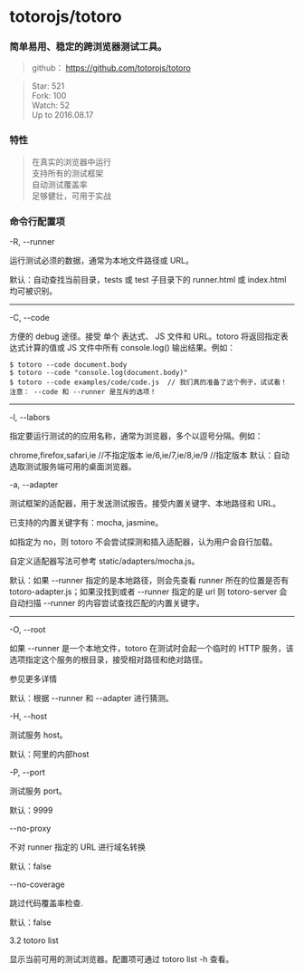 # totorojs/totoro

### 简单易用、稳定的跨浏览器测试工具。



> github： https://github.com/totorojs/totoro  

> Star: 521  
> Fork: 100  
> Watch: 52    
> Up to 2016.08.17

### 特性

> 在真实的浏览器中运行  
> 支持所有的测试框架  
> 自动测试覆盖率  
> 足够健壮，可用于实战  


### 命令行配置项

-R, --runner

运行测试必须的数据，通常为本地文件路径或 URL。

默认：自动查找当前目录，tests 或 test 子目录下的 runner.html 或 index.html 均可被识别。

---

-C, --code

方便的 debug 途径。接受 单个 表达式、 JS 文件和 URL。totoro 将返回指定表达式计算的值或 JS 文件中所有 console.log() 输出结果。例如：

```
$ totoro --code document.body
$ totoro --code "console.log(document.body)"
$ totoro --code examples/code/code.js  // 我们真的准备了这个例子，试试看！
注意： --code 和 --runner 是互斥的选项！
```


---


-l, --labors

指定要运行测试的的应用名称，通常为浏览器，多个以逗号分隔。例如：

chrome,firefox,safari,ie  //不指定版本
ie/6,ie/7,ie/8,ie/9  //指定版本
默认：自动选取测试服务端可用的桌面浏览器。

-a, --adapter

测试框架的适配器，用于发送测试报告。接受内置关键字、本地路径和 URL。

已支持的内置关键字有：mocha, jasmine。

如指定为 no，则 totoro 不会尝试探测和插入适配器，认为用户会自行加载。

自定义适配器写法可参考 static/adapters/mocha.js。

默认：如果 --runner 指定的是本地路径，则会先查看 runner 所在的位置是否有 totoro-adapter.js；如果没找到或者 --runner 指定的是 url 则 totoro-server 会自动扫描 --runner 的内容尝试查找匹配的内置关键字。


---

-O, --root

如果 --runner 是一个本地文件，totoro 在测试时会起一个临时的 HTTP 服务，该选项指定这个服务的根目录，接受相对路径和绝对路径。

参见更多详情

默认：根据 --runner 和 --adapter 进行猜测。

-H, --host

测试服务 host。

默认：阿里的内部host

-P, --port

测试服务 port。

默认：9999

--no-proxy

不对 runner 指定的 URL 进行域名转换

默认：false

--no-coverage

跳过代码覆盖率检查.

默认：false

3.2 totoro list

显示当前可用的测试浏览器。配置项可通过 totoro list -h 查看。

